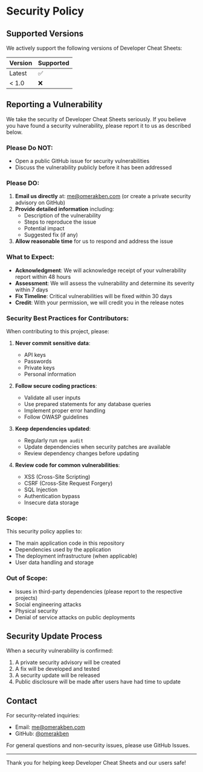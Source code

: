 # Security Policy

## Supported Versions

We actively support the following versions of Developer Cheat Sheets:

| Version | Supported          |
| ------- | ------------------ |
| Latest  | :white_check_mark: |
| < 1.0   | :x:                |

## Reporting a Vulnerability

We take the security of Developer Cheat Sheets seriously. If you believe you have found a security vulnerability, please report it to us as described below.

### Please Do NOT:

- Open a public GitHub issue for security vulnerabilities
- Discuss the vulnerability publicly before it has been addressed

### Please DO:

1. **Email us directly** at: me@omerakben.com (or create a private security advisory on GitHub)
2. **Provide detailed information** including:
   - Description of the vulnerability
   - Steps to reproduce the issue
   - Potential impact
   - Suggested fix (if any)
3. **Allow reasonable time** for us to respond and address the issue

### What to Expect:

- **Acknowledgment**: We will acknowledge receipt of your vulnerability report within 48 hours
- **Assessment**: We will assess the vulnerability and determine its severity within 7 days
- **Fix Timeline**: Critical vulnerabilities will be fixed within 30 days
- **Credit**: With your permission, we will credit you in the release notes

### Security Best Practices for Contributors:

When contributing to this project, please:

1. **Never commit sensitive data**:
   - API keys
   - Passwords
   - Private keys
   - Personal information

2. **Follow secure coding practices**:
   - Validate all user inputs
   - Use prepared statements for any database queries
   - Implement proper error handling
   - Follow OWASP guidelines

3. **Keep dependencies updated**:
   - Regularly run `npm audit`
   - Update dependencies when security patches are available
   - Review dependency changes before updating

4. **Review code for common vulnerabilities**:
   - XSS (Cross-Site Scripting)
   - CSRF (Cross-Site Request Forgery)
   - SQL Injection
   - Authentication bypass
   - Insecure data storage

### Scope:

This security policy applies to:

- The main application code in this repository
- Dependencies used by the application
- The deployment infrastructure (when applicable)
- User data handling and storage

### Out of Scope:

- Issues in third-party dependencies (please report to the respective projects)
- Social engineering attacks
- Physical security
- Denial of service attacks on public deployments

## Security Update Process

When a security vulnerability is confirmed:

1. A private security advisory will be created
2. A fix will be developed and tested
3. A security update will be released
4. Public disclosure will be made after users have had time to update

## Contact

For security-related inquiries:
- Email: me@omerakben.com
- GitHub: [@omerakben](https://github.com/omerakben)

For general questions and non-security issues, please use GitHub Issues.

---

Thank you for helping keep Developer Cheat Sheets and our users safe!
